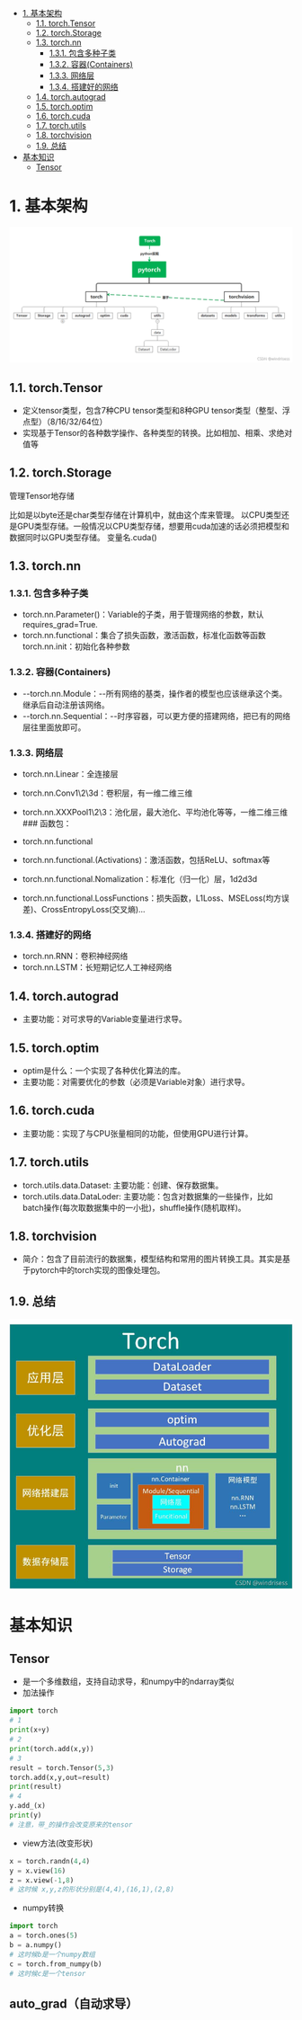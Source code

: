 - [1. 基本架构](#1-基本架构)
  - [1.1. torch.Tensor](#11-torchtensor)
  - [1.2. torch.Storage](#12-torchstorage)
  - [1.3. torch.nn](#13-torchnn)
    - [1.3.1. 包含多种子类](#131-包含多种子类)
    - [1.3.2. 容器(Containers)](#132-容器containers)
    - [1.3.3. 网络层](#133-网络层)
    - [1.3.4. 搭建好的网络](#134-搭建好的网络)
  - [1.4. torch.autograd](#14-torchautograd)
  - [1.5. torch.optim](#15-torchoptim)
  - [1.6. torch.cuda](#16-torchcuda)
  - [1.7. torch.utils](#17-torchutils)
  - [1.8. torchvision](#18-torchvision)
  - [1.9. 总结](#19-总结)
- [基本知识](#基本知识)
  - [Tensor](#tensor)

# 1. 基本架构

![1716624774220](../../.images/pytorch/1716624774220.png)

## 1.1. torch.Tensor

- 定义tensor类型，包含7种CPU tensor类型和8种GPU tensor类型（整型、浮点型）（8/16/32/64位）
- 实现基于Tensor的各种数学操作、各种类型的转换。比如相加、相乘、求绝对值等

## 1.2. torch.Storage

管理Tensor地存储

比如是以byte还是char类型存储在计算机中，就由这个库来管理。
以CPU类型还是GPU类型存储。一般情况以CPU类型存储，想要用cuda加速的话必须把模型和数据同时以GPU类型存储。 变量名.cuda()

## 1.3. torch.nn

### 1.3.1. 包含多种子类

- torch.nn.Parameter()：Variable的子类，用于管理网络的参数，默认requires_grad=True.
- torch.nn.functional：集合了损失函数，激活函数，标准化函数等函数
  torch.nn.init：初始化各种参数

### 1.3.2. 容器(Containers)

- --torch.nn.Module：--所有网络的基类，操作者的模型也应该继承这个类。继承后自动注册该网络。
- --torch.nn.Sequential：--时序容器，可以更方便的搭建网络，把已有的网络层往里面放即可。

### 1.3.3. 网络层

- torch.nn.Linear：全连接层
- torch.nn.Conv1\2\3d：卷积层，有一维二维三维
- torch.nn.XXXPool1\2\3：池化层，最大池化、平均池化等等，一维二维三维### 函数包：
- torch.nn.functional
- torch.nn.functional.(Activations)：激活函数，包括ReLU、softmax等

- torch.nn.functional.Nomalization：标准化（归一化）层，1d2d3d
- torch.nn.functional.LossFunctions：损失函数，L1Loss、MSELoss(均方误差)、CrossEntropyLoss(交叉熵)…

### 1.3.4. 搭建好的网络

- torch.nn.RNN：卷积神经网络
- torch.nn.LSTM：长短期记忆人工神经网络

## 1.4. torch.autograd

- 主要功能：对可求导的Variable变量进行求导。

## 1.5. torch.optim

- optim是什么：一个实现了各种优化算法的库。
- 主要功能：对需要优化的参数（必须是Variable对象）进行求导。

## 1.6. torch.cuda

- 主要功能：实现了与CPU张量相同的功能，但使用GPU进行计算。

## 1.7. torch.utils

- torch.utils.data.Dataset:
主要功能：创建、保存数据集。
- torch.utils.data.DataLoder:
主要功能：包含对数据集的一些操作，比如batch操作(每次取数据集中的一小批)，shuffle操作(随机取样)。

## 1.8. torchvision

- 简介：包含了目前流行的数据集，模型结构和常用的图片转换工具。其实是基于pytorch中的torch实现的图像处理包。

## 1.9. 总结

![alt text](../../.images/pytorch/image.png)

# 基本知识

## Tensor

- 是一个多维数组，支持自动求导，和numpy中的ndarray类似
- 加法操作

```python
import torch
# 1
print(x+y)
# 2
print(torch.add(x,y))
# 3
result = torch.Tensor(5,3)
torch.add(x,y,out=result)
print(result)
# 4
y.add_(x)
print(y)
# 注意，带_的操作会改变原来的tensor
```

- view方法(改变形状)

```python
x = torch.randn(4,4)
y = x.view(16)
z = x.view(-1,8)
# 这时候 x,y,z的形状分别是(4,4),(16,1),(2,8)
```

- numpy转换

```python
import torch
a = torch.ones(5)
b = a.numpy()
# 这时候b是一个numpy数组
c = torch.from_numpy(b)
# 这时候c是一个tensor
```
## auto_grad（自动求导）
